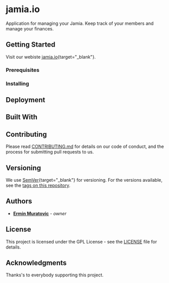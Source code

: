 # jamia.io

Application for managing your Jamia. Keep track of your members and manage your finances.

## Getting Started

Visit our webiste [jamia.io](https://jamia.io/){target="_blank"}.

### Prerequisites

### Installing

## Deployment

## Built With

## Contributing

Please read [CONTRIBUTING.md](CONTRIBUTING.md) for details on our code of conduct, and the process for submitting pull requests to us.

## Versioning

We use [SemVer](http://semver.org/){target="_blank"} for versioning. For the versions available, see the [tags on this repository](https://github.com/ermin-muratovic/jamia.io/tags). 

## Authors

* [**Ermin Muratovic**](https://github.com/ermin-muratovic) - *owner*

## License

This project is licensed under the GPL License - see the [LICENSE](LICENSE) file for details.

## Acknowledgments

Thanks's to everybody supporting this project.
